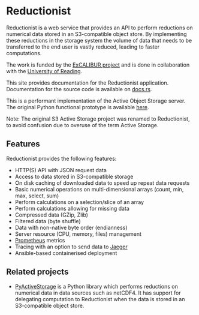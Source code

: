 # Reductionist

Reductionist is a web service that provides an API to perform reductions on numerical data stored in an S3-compatible object store.
By implementing these reductions in the storage system the volume of data that needs to be transferred to the end user is vastly reduced, leading to faster computations.

The work is funded by the [ExCALIBUR project](https://www.metoffice.gov.uk/research/approach/collaboration/spf/excalibur) and is done in collaboration with the [University of Reading](http://www.reading.ac.uk/).

This site provides documentation for the Reductionist application.
Documentation for the source code is available on [docs.rs](https://docs.rs/reductionist/latest/reductionist/).

This is a performant implementation of the Active Object Storage server.
The original Python functional prototype is available [here](https://github.com/stackhpc/s3-active-storage-prototype).

Note: The original S3 Active Storage project was renamed to Reductionist, to avoid confusion due to overuse of the term Active Storage.

## Features

Reductionist provides the following features:

* HTTP(S) API with JSON request data
* Access to data stored in S3-compatible storage
* On disk caching of downloaded data to speed up repeat data requests
* Basic numerical operations on multi-dimensional arrays (count, min, max, select, sum)
* Perform calculations on a selection/slice of an array
* Perform calculations allowing for missing data
* Compressed data (GZip, Zlib)
* Filtered data (byte shuffle)
* Data with non-native byte order (endianness)
* Server resource (CPU, memory, files) management
* [Prometheus](https://prometheus.io/) metrics
* Tracing with an option to send data to [Jaeger](https://www.jaegertracing.io/)
* Ansible-based containerised deployment

## Related projects

* [PyActiveStorage](https://github.com/valeriupredoi/PyActiveStorage) is a Python library which performs reductions on numerical data in data sources such as netCDF4. It has support for delegating computation to Reductionist when the data is stored in an S3-compatible object store.
